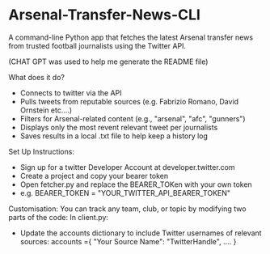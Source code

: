 # Arsenal-Transfer-News-CLI
A command-line Python app that fetches the latest Arsenal transfer news from trusted football journalists using the Twitter API.

(CHAT GPT was used to help me generate the README file)

What does it do?
- Connects to twitter via the API
- Pulls tweets from reputable sources (e.g. Fabrizio Romano, David Ornstein etc....)
- Filters for Arsenal-related content (e.g., "arsenal", "afc", "gunners")
- Displays only the most revent relevant tweet per journalists
- Saves results in a local .txt file to help keep a history log

Set Up Instructions:
- Sign up for a twitter Developer Account at developer.twitter.com
- Create a project and copy your bearer token
- Open fetcher.py and replace the BEARER_TOKen with your own token
- e.g. BEARER_TOKEN = "YOUR_TWITTER_API_BEARER_TOKEN"

Customisation:
You can track any team, club, or topic by modifying two parts of the code:
In client.py:
- Update the accounts dictionary to include Twitter usernames of relevant sources:
  accounts ={
      "Your Source Name": "TwitterHandle",
      ....
  }
